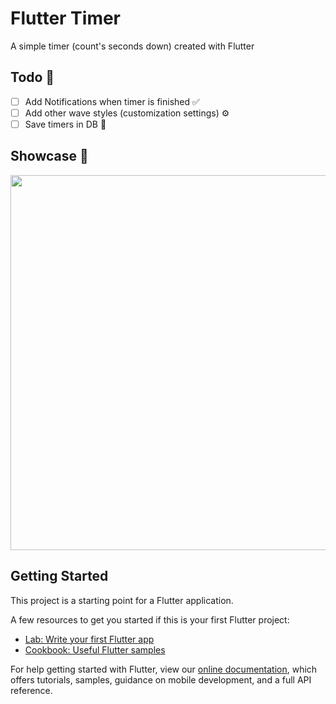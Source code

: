 # Flutter Timer

A simple timer (count's seconds down) created with Flutter

## Todo 📌

- [ ] Add Notifications when timer is finished ✅
- [ ] Add other wave styles (customization settings) ⚙️
- [ ] Save timers in DB 📝

## Showcase 🎀
<img src="https://files.mike-nussbaumer.com/Usage2.gif" height=600/>

## Getting Started 

This project is a starting point for a Flutter application.

A few resources to get you started if this is your first Flutter project:

- [Lab: Write your first Flutter app](https://flutter.io/docs/get-started/codelab)
- [Cookbook: Useful Flutter samples](https://flutter.io/docs/cookbook)

For help getting started with Flutter, view our 
[online documentation](https://flutter.io/docs), which offers tutorials, 
samples, guidance on mobile development, and a full API reference.